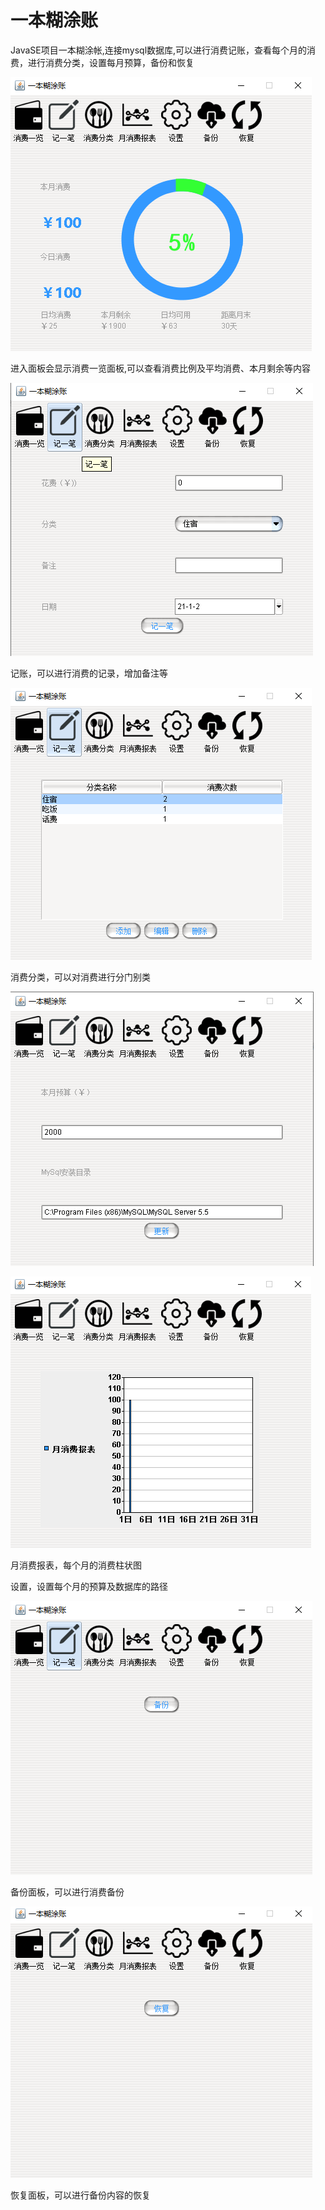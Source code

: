 # 一本糊涂账
JavaSE项目一本糊涂帐,连接mysql数据库,可以进行消费记账，查看每个月的消费，进行消费分类，设置每月预算，备份和恢复



![image](https://github.com/Tongmengjun/Bill/blob/main/%E8%AF%B4%E6%98%8E%E5%9B%BE%E7%89%87/%E6%B6%88%E8%B4%B9%E4%B8%80%E8%A7%88.png)


进入面板会显示消费一览面板,可以查看消费比例及平均消费、本月剩余等内容



![image](https://github.com/Tongmengjun/Bill/blob/main/%E8%AF%B4%E6%98%8E%E5%9B%BE%E7%89%87/%E8%AE%B0%E8%B4%A6.png)


记账，可以进行消费的记录，增加备注等

![image](https://github.com/Tongmengjun/Bill/blob/main/%E8%AF%B4%E6%98%8E%E5%9B%BE%E7%89%87/%E6%B6%88%E8%B4%B9%E5%88%86%E7%B1%BB.png)



消费分类，可以对消费进行分门别类



![image](https://github.com/Tongmengjun/Bill/blob/main/%E8%AF%B4%E6%98%8E%E5%9B%BE%E7%89%87/%E8%AE%BE%E7%BD%AE.png)



![image](https://github.com/Tongmengjun/Bill/blob/main/%E8%AF%B4%E6%98%8E%E5%9B%BE%E7%89%87/%E6%9C%88%E6%B6%88%E8%B4%B9%E6%8A%A5%E8%A1%A8.png)



月消费报表，每个月的消费柱状图



设置，设置每个月的预算及数据库的路径



![image](https://github.com/Tongmengjun/Bill/blob/main/%E8%AF%B4%E6%98%8E%E5%9B%BE%E7%89%87/%E5%A4%87%E4%BB%BD.png)


备份面板，可以进行消费备份


![image](https://github.com/Tongmengjun/Bill/blob/main/%E8%AF%B4%E6%98%8E%E5%9B%BE%E7%89%87/%E6%81%A2%E5%A4%8D.png)


恢复面板，可以进行备份内容的恢复
